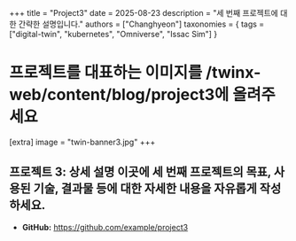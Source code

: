 +++
title = "Project3"
date = 2025-08-23
description = "세 번째 프로젝트에 대한 간략한 설명입니다."
authors = ["Changhyeon"]
taxonomies = { tags = ["digital-twin", "kubernetes", "Omniverse", "Issac Sim"] }

# 프로젝트를 대표하는 이미지를 /twinx-web/content/blog/project3에 올려주세요
[extra]
image = "twin-banner3.jpg"
+++

## 프로젝트 3: 상세 설명 이곳에 세 번째 프로젝트의 목표, 사용된 기술, 결과물 등에 대한 자세한 내용을 자유롭게 작성하세요.

- **GitHub:** https://github.com/example/project3

